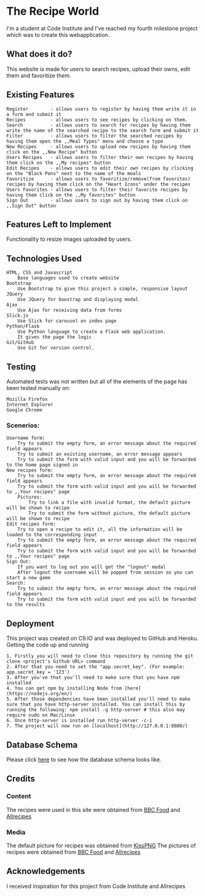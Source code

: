 # The Recipe World

I'm a student at Code Institute and I've reached my fourth milestone project which was to create this webapplication.

## What does it do?

This website is made for users to search recipes, upload their owns, edit them and favoritize them.

## Existing Features

    Register        - allows users to register by having them write it in a form and submit it
    Recipes         - allows users to see recipes by clicking on them.
    Search          - allows users to search for recipes by having them write the name of the searched recipe to the search form and submit it
    Filter          - allows users to filter the searched recipes by having them open the ,,Meal Types" menu and choose a type
    New Recipes     - allows users to upload new recipes by having them click on the ,,New Recipe" button
    Users Recipes   - allows users to filter their own recipes by having them click on the ,,My recipes" button
    Edit Recipes    - allows users to edit their own recipes by clicking on the "Black Pens" next to the name of the meals
    Favoritize      - allows users to favoritize/remove(from favorites) recipes by having them click on the "Heart Icons" under the recipes
    Users Favorites - allows users to filter their favorite recipes by having them click on the ,,My favorites" button
    Sign Out        - allows users to sign out by having them click on ,,Sign Out" button

## Features Left to Implement

Functionality to resize images uploaded by users.

## Technologies Used

    HTML, CSS and Javascript
        Base languages used to create website
    Bootstrap
        Use Bootstrap to give this project a simple, responsive layout
    JQuery
        Use JQuery for boostrap and displaying modal
    Ajax
        Use Ajax for receiving data from forms
    Slick.js
        Use Slick for carousel on index page
    Python/Flask
        Use Python language to create a Flask web application.
        It gives the page the logic
    Git/GitHub
        Use Git for version control.

## Testing

Automated tests was not written but all of the elements of the page has been tested manually on:

    Mozilla Firefox
    Internet Explorer
    Google Chrome

### Scenerios:

    Username form:
        Try to submit the empty form, an error message about the required field appears
        Try to submit an existing username, an error message appears
        Try to submit the form with valid input and you will be forwarded to the home page signed in
    New recipes form:
        Try to submit the empty form, an error message about the required field appears
        Try to submit the form with valid input and you will be forwarded to ,,Your recipes" page
        Pictures:
            Try to link a file with invalid format, the default picture will be shown to recipe
            Try to submit the form without picture, the default picture will be shown to recipe
    Edit recipes form:
        Try to open a recipe to edit it, all the information will be loaded to the corresponding input
        Try to submit the empty form, an error message about the required field appears
        Try to submit the form with valid input and you will be forwarded to ,,Your recipes" page
    Sign Out:
        If you want to log out you will get the "logout" modal
        After logout the username will be popped from session so you can start a new game
    Search:
        Try to submit the empty form, an error message about the required field appears
        Try to submit the form with valid input and you will be forwarded to the results

## Deployment

This project was created on C9.IO and was deployed to GitHub and Heroku.
Getting the code up and running

    1. Firstly you will need to clone this repository by running the git clone <project's Github URL> command
    2. After that you need to set the "app.secret_key". (For example: app.secret_key = '123')
    3. After you've that you'll need to make sure that you have npm installed
    4. You can get npm by installing Node from [here](https://nodejs.org/en/)
    5. After those dependencies have been installed you'll need to make sure that you have http-server installed. You can install this by running the following: npm install -g http-server # this also may require sudo on Mac/Linux
    6. Once http-server is installed run http-server -c-1
    7. The project will now run on [localhost](http://127.0.0.1:8080/)

## Database Schema

Please click [here](/Database/Database.md/) to see how the database schema looks like.

## Credits
### Content

The recipes were used in this site were obtained from [BBC Food](https://www.bbc.com/food/) and [Allrecipes](https://www.allrecipes.com/)

### Media

The default picture for recipes was obtained from [KissPNG](https://www.kisspng.com)
The pictures of recipes were obtained from [BBC Food](https://www.bbc.com/food/) and [Allrecipes](https://www.allrecipes.com/)

## Acknowledgements

I received inspiration for this project from Code Institute and Allrecipes